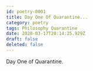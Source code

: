 ```yaml
---
id: poetry-0001
title: Day One Of Quarantine...
category: poetry
tags: Philosophy Quarantine
date: 2020-03-17T20:14:25.929Z
draft: false
deleted: false
---
```


Day One of Quarantine.
